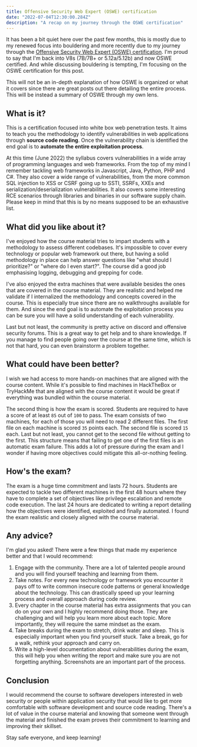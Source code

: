 ```yaml
---
title: Offensive Security Web Expert (OSWE) certification
date: "2022-07-04T12:30:00.284Z"
description: "A recap on my journey through the OSWE certification"
---
```


It has been a bit quiet here over the past few months, this is mostly due to my renewed focus into bouldering and more recently due to my journey through the [Offensive Security Web Expert (OSWE) certification](https://www.offensive-security.com/awae-oswe/). I'm proud to say that I'm back into V8s (7B/7B+ or 5.12a/5.12b) and now OSWE certified. And while discussing bouldering is tempting, I'm focusing on the OSWE certification for this post.

This will not be an in-depth explanation of how OSWE is organized or what it covers since there are great posts out there detailing the entire process. This will be instead a summary of OSWE through my own lens.

## What is it?

This is a certification focused into white box web penetration tests. It aims to teach you the methodology to identify vulnerabilities in web applications through **source code reading**. Once the vulnerability chain is identified the end goal is to **automate the entire exploitation process**.

At this time (June 2022) the syllabus covers vulnerabilities in a wide array of programming languages and web frameworks. From the top of my mind I remember tackling web frameworks in Javascript, Java, Python, PHP and C#. They also cover a wide range of vulnerabilities, from the more common SQL injection to XSS or CSRF going up to SSTI, SSRFs, XXEs and serialization/deserialization vulnerabilities. It also covers some interesting RCE scenarios through libraries and binaries in our software supply chain. Please keep in mind that this is by no means supposed to be an exhaustive list.

## What did you like about it?

I've enjoyed how the course material tries to impart students with a methodology to assess different codebases. It's impossible to cover every technology or popular web framework out there, but having a solid methodology in place can help answer questions like "what should I prioritize?" or "where do I even start?". The course did a good job emphasising logging, debugging and grepping for code.

I've also enjoyed the extra machines that were available besides the ones that are covered in the course material. They are realistic and helped me validate if I internalized the methodology and concepts covered in the course. This is especially true since there are no walkthroughs available for them. And since the end goal is to automate the exploitation process you can be sure you will have a solid understanding of each vulnerability.

Last but not least, the community is pretty active on discord and offensive security forums. This is a great way to get help and to share knowledge. If you manage to find people going over the course at the same time, which is not that hard, you can even brainstorm a problem together.

## What could have been better?

I wish we had access to more hands-on machines that are aligned with the course content. While it's possible to find machines in HackTheBox or TryHackMe that are aligned with the course content it would be great if everything was bundled within the course material.

The second thing is how the exam is scored. Students are required to have a score of at least `85` out of `100` to pass. The exam consists of two machines, for each of those you will need to read 2 different files. The first file on each machine is scored `35` points each. The second file is scored `15` each. Last but not least, you cannot get to the second file without getting to the first. This structure means that failing to get one of the first files is an automatic exam failure. This adds a lot of pressure during the exam and I wonder if having more objectives could mitigate this all-or-nothing feeling.

## How's the exam?

The exam is a huge time commitment and lasts 72 hours. Students are expected to tackle two different machines in the first 48 hours where they have to complete a set of objectives like privilege escalation and remote code execution. The last 24 hours are dedicated to writing a report detailing how the objectives were identified, exploited and finally automated. I found the exam realistic and closely aligned with the course material.

## Any advice?

I'm glad you asked! There were a few things that made my experience better and that I would recommend:

1. Engage with the community. There are a lot of talented people around and you will find yourself teaching and learning from them.
2. Take notes. For every new technology or framework you encounter it pays off to write common insecure code patterns or general knowledge about the technology. This can drastically speed up your learning process and overall approach during code review.
3. Every chapter in the course material has extra assignments that you can do on your own and I highly recommend doing those. They are challenging and will help you learn more about each topic. More importantly, they will require the same mindset as the exam.
4. Take breaks during the exam to stretch, drink water and sleep. This is especially important when you find yourself stuck. Take a break, go for a walk, rethink your approach and carry on.
5. Write a high-level documentation about vulnerabilities during the exam, this will help you when writing the report and make sure you are not forgetting anything. Screenshots are an important part of the process.

## Conclusion

I would recommend the course to software developers interested in web security or people within application security that would like to get more comfortable with software development and source code reading. There's a lot of value in the course material and knowing that someone went through the material and finished the exam proves their commitment to learning and improving their skillset.

Stay safe everyone, and keep learning!
